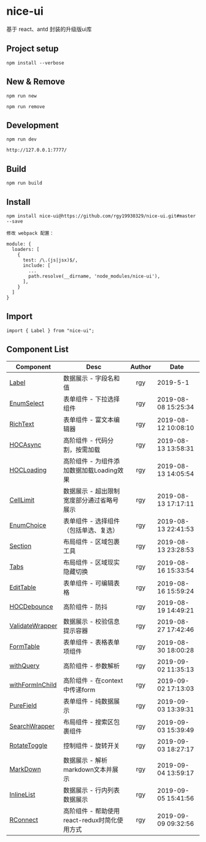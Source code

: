 # nice-ui

基于 react、antd 封装的升级版ui库

## Project setup
```
npm install --verbose
```

## New & Remove
```
npm run new

npm run remove
```

## Development
```
npm run dev

http://127.0.0.1:7777/
```

## Build
```
npm run build
```

## Install

```
npm install nice-ui@https://github.com/rgy19930329/nice-ui.git#master --save

修改 webpack 配置：

module: {
  loaders: [
    {
      test: /\.(js|jsx)$/,
      include: [
        ...
        path.resolve(__dirname, 'node_modules/nice-ui'),
      ],
    }
  ]
}
```

## Import

```
import { Label } from "nice-ui";
```

## Component List

| Component | Desc  | Author | Date |
| ---- | ---- | :----: | ------ |
| [Label](./components/Label/README.md)  | 数据展示 - 字段名和值 | rgy | 2019-5-1 |
| [EnumSelect](./components/EnumSelect/README.md)  | 表单组件 - 下拉选择组件 | rgy | 2019-08-08 15:25:34 |
| [RichText](./components/RichText/README.md)  | 表单组件 - 富文本编辑器 | rgy | 2019-08-12 10:08:10 |
| [HOCAsync](./components/HOCAsync/README.md)  | 高阶组件 - 代码分割，按需加载 | rgy | 2019-08-13 13:58:31 |
| [HOCLoading](./components/HOCLoading/README.md)  | 高阶组件 - 为组件添加数据加载Loading效果 | rgy | 2019-08-13 14:05:54 |
| [CellLimit](./components/CellLimit/README.md)  | 数据展示 - 超出限制宽度部分通过省略号展示 | rgy | 2019-08-13 17:17:11 |
| [EnumChoice](./components/EnumChoice/README.md)  | 表单组件 - 选择组件（包括单选、复选） | rgy | 2019-08-13 22:41:53 |
| [Section](./components/Section/README.md)  | 布局组件 - 区域包裹工具 | rgy | 2019-08-13 23:28:53 |
| [Tabs](./components/Tabs/README.md)  | 布局组件 - 区域现实隐藏切换 | rgy | 2019-08-16 15:33:54 |
| [EditTable](./components/EditTable/README.md)  | 表单组件 - 可编辑表格 | rgy | 2019-08-16 15:59:24 |
| [HOCDebounce](./components/HOCDebounce/README.md)  | 高阶组件 - 防抖 | rgy | 2019-08-19 14:49:21 |
| [ValidateWrapper](./components/ValidateWrapper/README.md)  | 数据展示 - 校验信息提示容器 | rgy | 2019-08-27 17:42:46 |
| [FormTable](./components/FormTable/README.md)  | 表单组件 - 表格表单项组件 | rgy | 2019-08-30 18:00:28 |
| [withQuery](./components/withQuery/README.md)  | 高阶组件 - 参数解析 | rgy | 2019-09-02 11:35:13 |
| [withFormInChild](./components/withFormInChild/README.md)  | 高阶组件 - 在context中传递form | rgy | 2019-09-02 17:13:03 |
| [PureField](./components/PureField/README.md)  | 表单组件 - 纯数据展示 | rgy | 2019-09-03 13:39:31 |
| [SearchWrapper](./components/SearchWrapper/README.md)  | 布局组件 - 搜索区包裹组件 | rgy | 2019-09-03 15:39:49 |
| [RotateToggle](./components/RotateToggle/README.md)  | 控制组件 - 旋转开关 | rgy | 2019-09-03 18:27:17 |
| [MarkDown](./components/MarkDown/README.md)  | 数据展示 - 解析markdown文本并展示 | rgy | 2019-09-04 13:59:17 |
| [InlineList](./components/InlineList/README.md)  | 数据展示 - 行内列表数据展示 | rgy | 2019-09-05 15:41:56 |
| [RConnect](./components/RConnect/README.md)  | 高阶组件 - 帮助使用react-redux时简化使用方式 | rgy | 2019-09-09 09:32:56 |